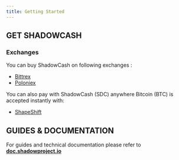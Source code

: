 ```yaml
---
title: Getting Started
---
```


## GET SHADOWCASH

### Exchanges

You can buy ShadowCash on following exchanges :

- [Bittrex](https://bittrex.com/Market/Index?MarketName=BTC-SDC)
- [Poloniex](https://poloniex.com/exchange#btc_sdc)

You can also pay with ShadowCash (SDC) anywhere Bitcoin (BTC) is accepted instantly with:

- [ShapeShift](https://shapeshift.io/)

## GUIDES & DOCUMENTATION

For guides and technical documentation please refer to **[doc.shadowproject.io](https://doc.shadowproject.io)**
